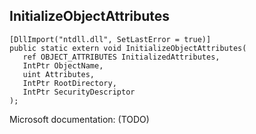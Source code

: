 ## InitializeObjectAttributes

```
[DllImport("ntdll.dll", SetLastError = true)]
public static extern void InitializeObjectAttributes(
   ref OBJECT_ATTRIBUTES InitializedAttributes,
   IntPtr ObjectName,
   uint Attributes,
   IntPtr RootDirectory,
   IntPtr SecurityDescriptor
);
```

Microsoft documentation: (TODO)
